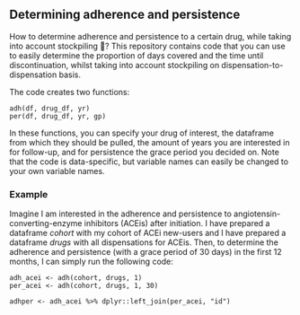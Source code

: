 ## Determining adherence and persistence

How to determine adherence and persistence to a certain drug, while taking into account stockpiling :pill:? This repository contains code that you can use to easily determine the proportion of days covered and the time until discontinuation, whilst taking into account stockpiling on dispensation-to-dispensation basis. 

The code creates two functions:

```
adh(df, drug_df, yr)
per(df, drug_df, yr, gp)
```

In these functions, you can specify your drug of interest, the dataframe from which they should be pulled, the amount of years you are interested in for follow-up, and for persistence the grace period you decided on. Note that the code is data-specific, but variable names can easily be changed to your own variable names.

### Example
Imagine I am interested in the adherence and persistence to angiotensin-converting-enzyme inhibitors (ACEis) after initiation. I have prepared a dataframe _cohort_ with my cohort of ACEi new-users and I have prepared a dataframe _drugs_ with all dispensations for ACEis. Then, to determine the adherence and persistence (with a grace period of 30 days) in the first 12 months, I can simply run the following code:

```
adh_acei <- adh(cohort, drugs, 1)
per_acei <- adh(cohort, drugs, 1, 30)

adhper <- adh_acei %>% dplyr::left_join(per_acei, "id")
```

